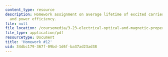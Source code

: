 ```yaml
---
content_type: resource
description: Homework assignment on average lifetime of excited carriers, laser oscillation,
  and power efficiency.
file: null
file_location: /coursemedia/3-23-electrical-optical-and-magnetic-properties-of-materials-fall-2007/34dbc179367f09bd1d6fba37ad23ad38_ps12.pdf
file_type: application/pdf
resourcetype: Document
title: 'Homework #12'
uid: 34dbc179-367f-09bd-1d6f-ba37ad23ad38
---
```

